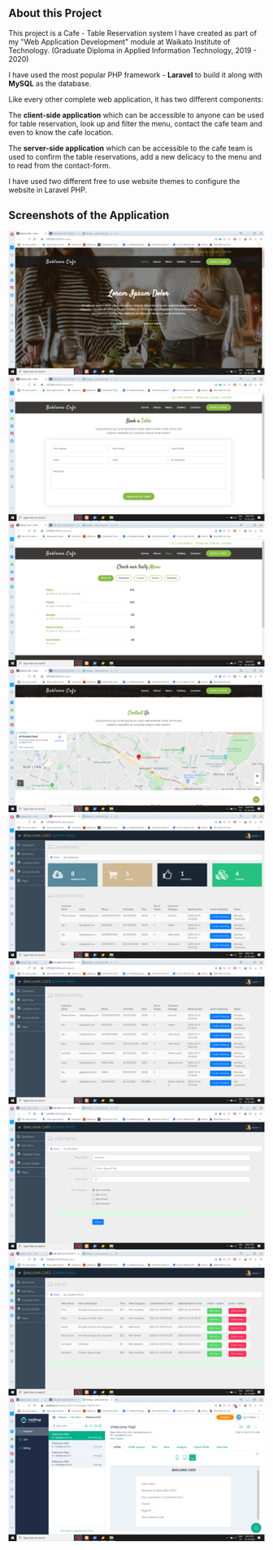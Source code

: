 ## About this Project

This project is a Cafe - Table Reservation system I have created as part of my "Web Application Development" module  at Waikato Institute of Technology. (Graduate Diploma in Applied Information Technology, 2019 - 2020)

I have used the most popular PHP framework - **Laravel** to build it along with **MySQL** as the database.

Like every other complete web application, it has two different components:

The **client-side application** which can be accessible to anyone can be used for table reservation, look up and filter the menu, contact the cafe team and even to know the cafe location.

The **server-side application** which can be accessible to the cafe team is used to confirm the table reservations, add a new delicacy to the menu and to read from the contact-form.

I have used two different free to use website themes to configure the website in Laravel PHP. 

## Screenshots of the Application

![client-side Home page](/screenshots/home_page.png)
![client-side Table Booking](/screenshots/cafe_tablebooking.png)
![client-side Menu Items](/screenshots/menu_items.png)
![client-side Cafe Location](/screenshots/cafe_location.png)
![admin-side Home page](/screenshots/cafe_adminpanel.png)
![admin-side Table Reservation List](/screenshots/cafe_reservations.png)
![admin-side Add a new Menu](/screenshots/cafe_addmenu.png)
![admin-side Menu List](/screenshots/cafe_menu_list.png)
![mailtrap_config](/screenshots/cafe_admin_maintrap_config.png)
